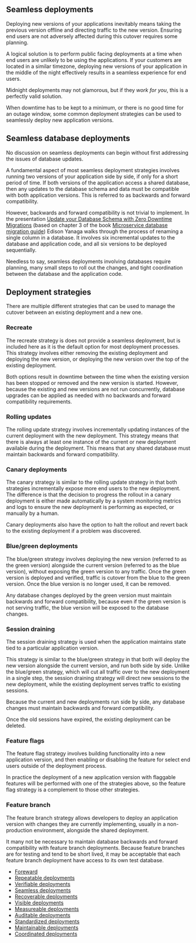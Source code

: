 ## Seamless deployments

Deploying new versions of your applications inevitably means taking the previous version offline and directing traffic to the new version. Ensuring end users are not adversely affected during this cutover requires some planning.

A logical solution is to perform public facing deployments at a time when end users are unlikely to be using the applications. If your customers are located in a similar timezone, deploying new versions of your application in the middle of the night effectively results in a seamless experience for end users.

Midnight deployments may not glamorous, but if they *work for you*, this is a perfectly valid solution.

When downtime has to be kept to a minimum, or there is no good time for an outage window, some common deployment strategies can be used to seamlessly deploy new application versions.

## Seamless database deployments

No discussion on seamless deployments can begin without first addressing the issues of database updates.

A fundamental aspect of most seamless deployment strategies involves running two versions of your application side by side, if only for a short period of time. If both versions of the application access a shared database, then any updates to the database schema and data must be compatible with both application versions. This is referred to as backwards and forward compatibility.

However, backwards and forward compatibility is not trivial to implement. In the presentation [Update your Database Schema with Zero Downtime Migrations](https://www.youtube.com/watch?v=3mj6Ni7sRN4) (based on chapter 3 of the book [Microservice database migration guide](https://developers.redhat.com/books/migrating-microservice-databases-relational-monolith-distributed-data)) Edison Yanaga walks through the process of renaming a single column in a database. It involves six incremental updates to the database and application code, and all six versions to be deployed sequentially.

Needless to say, seamless deployments involving databases require planning, many small steps to roll out the changes, and tight coordination between the database and the application code.

## Deployment strategies

There are multiple different strategies that can be used to manage the cutover between an existing deployment and a new one.

### Recreate

The recreate strategy is does not provide a seamless deployment, but is included here as it is the default option for most deployment processes. This strategy involves either removing the existing deployment and deploying the new version, or deploying the new version over the top of the existing deployment.

Both options result in downtime between the time when the existing version has been stopped or removed and the new version is started. However, because the existing and new versions are not run concurrently, database upgrades can be applied as needed with no backwards and forward compatibility requirements.

### Rolling updates

The rolling update strategy involves incrementally updating instances of the current deployment with the new deployment. This strategy means that there is always at least one instance of the current or new deployment available during the deployment. This means that any shared database must maintain backwards and forward compatibility.

### Canary deployments

The canary strategy is similar to the rolling update strategy in that both strategies incrementally expose more end users to the new deployment. The difference is that the decision to progress the rollout in a canary deployment is either made automatically by a system monitoring metrics and logs to ensure the new deployment is performing as expected, or manually by a human.

Canary deployments also have the option to halt the rollout and revert back to the existing deployment if a problem was discovered.

### Blue/green deployments

The blue/green strategy involves deploying the new version (referred to as the green version) alongside the current version (referred to as the blue version), without exposing the green version to any traffic. Once the green version is deployed and verified, traffic is cutover from the blue to the green version. Once the blue version is no longer used, it can be removed.

Any database changes deployed by the green version must maintain backwards and forward compatibility, because even if the green version is not serving traffic, the blue version will be exposed to the database changes.

### Session draining

The session draining strategy is used when the application maintains state tied to a particular application version.

This strategy is similar to the blue/green strategy in that both will deploy the new version alongside the current version, and run both side by side. Unlike the blue/green strategy, which will cut all traffic over to the new deployment in a single step, the session draining strategy will direct new sessions to the new deployment, while the existing deployment serves traffic to existing sessions.

Because the current and new deployments run side by side, any database changes must maintain backwards and forward compatibility.

Once the old sessions have expired, the existing deployment can be deleted.

### Feature flags

The feature flag strategy involves building functionality into a new application version, and then enabling or disabling the feature for select end users outside of the deployment process.

In practice the deployment of a new application version with flaggable features will be performed with one of the strategies above, so the feature flag strategy is a complement to those other strategies.

### Feature branch

The feature branch strategy allows developers to deploy an application version with changes they are currently implementing, usually in a non-production environment, alongside the shared deployment.

It many not be necessary to maintain database backwards and forward compatibility with feature branch deployments. Because feature branches are for testing and tend to be short lived, it may be acceptable that each feature branch deployment have access to its own test database.

* [Foreward](../chapter0/index.md)
* [Repeatable deployments](../chapter1/index.md)
* [Verifiable deployments](../chapter2/index.md)
* [Seamless deployments](../chapter3/index.md)
* [Recoverable deployments](../chapter4/index.md)
* [Visible deployments](../chapter5/index.md)
* [Measureable deployments](../chapter6/index.md)
* [Auditable deployments](../chapter7/index.md)
* [Standardized deployments](../chapter8/index.md)
* [Maintainable deployments](../chapter9/index.md)
* [Coordinated deployments](../chapter10/index.md)